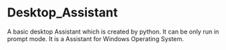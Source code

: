 # Desktop_Assistant
A basic desktop Assistant which is created by python. It can be only run in prompt mode. It is a Assistant for Windows Operating System.
